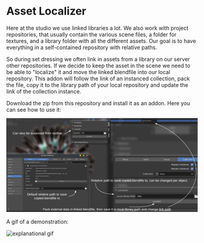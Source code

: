 # Asset Localizer

Here at the studio we use linked libraries a lot. 
We also work with project repositories, that usually contain the various scene files, a folder for textures, and a library folder with all the different assets. Our goal is to have everything in a self-contained repository with relative paths.

So during set dressing we often link in assets from a library on our server other repositories. If we decide to keep the asset in the scene we need to be able to "localize" it and move the linked blendfile into our local repository. 
This addon will follow the link of an instanced collection, pack the file, copy it to the library path of your local repository and update the link of the collection instance. 

Download the zip from this repository and install it as an addon.
Here you can see how to use it:

![diagram](/diagram.png)

A gif of a demonstration:

![explanational gif](/explain0001-0871.gif)
